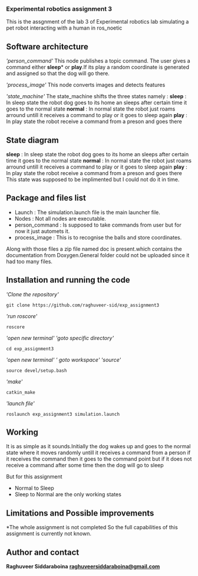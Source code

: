### Experimental robotics assignment 3

This is the assgnment of the lab 3 of Experimental robotics lab simulating a pet robot interacting with a human in ros_noetic

## Software architecture



*'person_command'*
This node publishes a topic command. The user gives a command either **sleep*** or **play**.If its play a random coordinate is generated and assigned so that the dog will go there.

*'process_image'*
This node 	converts images and detects features

*'state_machine'*
The state_machine shifts the three states namely : 
**sleep** : In sleep state the robot dog goes to its home an sleeps after certain time it goes to the normal state
**normal** : In normal state the robot just roams arround untill it receives a command to play or it goes to sleep again
**play** : In play state the robot receive a command from a preson and goes there

## State diagram



**sleep** : In sleep state the robot dog goes to its home an sleeps after certain time it goes to the normal state
**normal** : In normal state the robot just roams arround untill it receives a command to play or it goes to sleep again
**play** : In play state the robot receive a command from a preson and goes there
This state was supposed to be implimented but I could not do it in time.

## Package and files list
* Launch : The simulation.launch file is the main launcher file.
* Nodes : Not all nodes are executable.
* person_command : Is supposed to take commands from user but for now it just automets it.
* process_image : This is to recognise the balls and store coordinates.

Along with those files a zip file named doc is present.which contains the documentation from Doxygen.General folder could not be uploaded since it had too many files.

## Installation and running the code
*'Clone the repository'*
```
git clone https://github.com/raghuveer-sid/exp_assignment3
```
*'run roscore'*
```
roscore
```
*'open new terminal'*
*'goto specific directory'*
```
cd exp_assignment3
```
*'open new terminal'*
*' goto workspace'*
*'source'*
```
source devel/setup.bash
```
*'make'*
```
catkin_make
```
*'launch file'*
```
roslaunch exp_assignment3 simulation.launch
```
## Working

It is as simple as it sounds.Initially the dog wakes up and goes to the normal state where it moves randomly untill it receives a command from a person if it receives the command then it goes to the command point but if it does not receive a command after some time then the dog will go to sleep

But for this assignment 
* Normal to Sleep
* Sleep to Normal
are the only working states


## Limitations and Possible improvements

*The whole assignment is not completed So the full capabilities of this assignment is currently not known.


## Author and contact

**Raghuveer Siddaraboina**
**raghuveersiddaraboina@gmail.com**





